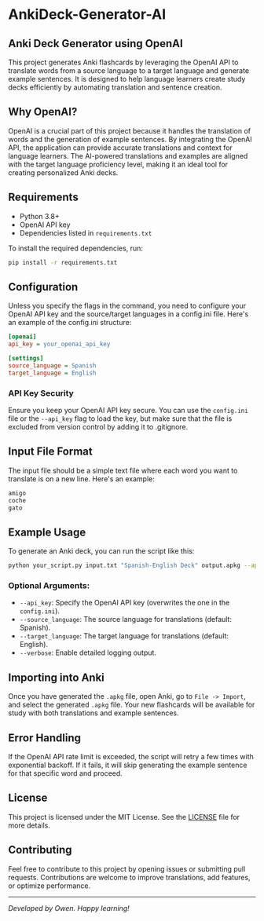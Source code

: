 # AnkiDeck-Generator-AI
## Anki Deck Generator using OpenAI

This project generates Anki flashcards by leveraging the OpenAI API to translate words from a source language to a target language and generate example sentences. It is designed to help language learners create study decks efficiently by automating translation and sentence creation.

## Why OpenAI?

OpenAI is a crucial part of this project because it handles the translation of words and the generation of example sentences. By integrating the OpenAI API, the application can provide accurate translations and context for language learners. The AI-powered translations and examples are aligned with the target language proficiency level, making it an ideal tool for creating personalized Anki decks.

## Requirements

- Python 3.8+
- OpenAI API key
- Dependencies listed in `requirements.txt`

To install the required dependencies, run:

```bash
pip install -r requirements.txt
```

## Configuration

Unless you specify the flags in the command, you need to configure your OpenAI API key and the source/target languages in a config.ini file. Here's an example of the config.ini structure:

```ini
[openai]
api_key = your_openai_api_key

[settings]
source_language = Spanish
target_language = English
```

### API Key Security

Ensure you keep your OpenAI API key secure. You can use the `config.ini` file or the `--api_key` flag to load the key, but make sure that the file is excluded from version control by adding it to .gitignore.


## Input File Format

The input file should be a simple text file where each word you want to translate is on a new line. Here's an example:

```txt
amigo
coche
gato
```

## Example Usage

To generate an Anki deck, you can run the script like this:

```bash
python your_script.py input.txt "Spanish-English Deck" output.apkg --api_key <your_api_key> --verbose
```

### Optional Arguments:
- `--api_key`: Specify the OpenAI API key (overwrites the one in the `config.ini`).
- `--source_language`: The source language for translations (default: Spanish).
- `--target_language`: The target language for translations (default: English).
- `--verbose`: Enable detailed logging output.

## Importing into Anki

Once you have generated the `.apkg` file, open Anki, go to `File -> Import`, and select the generated `.apkg` file. Your new flashcards will be available for study with both translations and example sentences.


## Error Handling

If the OpenAI API rate limit is exceeded, the script will retry a few times with exponential backoff. If it fails, it will skip generating the example sentence for that specific word and proceed.

## License

This project is licensed under the MIT License. See the [LICENSE](LICENSE) file for more details.

## Contributing

Feel free to contribute to this project by opening issues or submitting pull requests. Contributions are welcome to improve translations, add features, or optimize performance.

---

_Developed by Owen. Happy learning!_